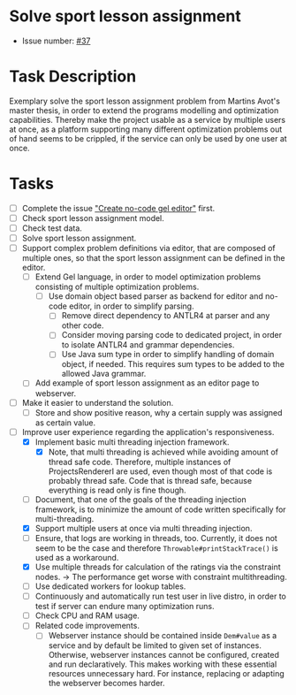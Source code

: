 # Solve sport lesson assignment
* Issue number: [\#37](https://codeberg.org/splitcells-net/net.splitcells.network.community/issues/37)
# Task Description
Exemplary solve the sport lesson assignment problem from Martins Avot's master thesis,
in order to extend the programs modelling and optimization capabilities.
Thereby make the project usable as a service by multiple users at once,
as a platform supporting many different optimization problems out of hand seems to be crippled,
if the service can only be used by one user at once.
# Tasks
* [ ] Complete the issue ["Create no-code gel editor"](./2024-05-31-create-no-code-gel-editor.md) first.
* [ ] Check sport lesson assignment model.
* [ ] Check test data.
* [ ] Solve sport lesson assignment.
* [ ] Support complex problem definitions via editor, that are composed of multiple ones,
  so that the sport lesson assignment can be defined in the editor.
    * [ ] Extend Gel language, in order to model optimization problems consisting of multiple optimization problems.
        * [ ] Use domain object based parser as backend for editor and no-code editor, in order to simplify parsing.
            * [ ] Remove direct dependency to ANTLR4 at parser and any other code.
            * [ ] Consider moving parsing code to dedicated project, in order to isolate ANTLR4 and grammar dependencies.
            * [ ] Use Java sum type in order to simplify handling of domain object, if needed.
              This requires sum types to be added to the allowed Java grammar. 
    * [ ] Add example of sport lesson assignment as an editor page to webserver.
* [ ] Make it easier to understand the solution.
    * [ ] Store and show positive reason, why a certain supply was assigned as certain value.
* [ ] Improve user experience regarding the application's responsiveness.
    * [x] Implement basic multi threading injection framework.
        * [x] Note, that multi threading is achieved while avoiding amount of thread safe code.
          Therefore, multiple instances of ProjectsRendererI are used,
          even though most of that code is probably thread safe.
          Code that is thread safe, because everything is read only is fine though.
    * [ ] Document, that one of the goals of the threading injection framework,
      is to minimize the amount of code written specifically for multi-threading.
    * [x] Support multiple users at once via multi threading injection.
    * [ ] Ensure, that logs are working in threads, too.
      Currently, it does not seem to be the case and therefore `Throwable#printStackTrace()` is used as a workaround.
    * [x] Use multiple threads for calculation of the ratings via the constraint nodes.
      -> The performance get worse with constraint multithreading.
    * [ ] Use dedicated workers for lookup tables.
    * [ ] Continuously and automatically run test user in live distro, in order to test if server can endure many optimization runs.
    * [ ] Check CPU and RAM usage.
    * [ ] Related code improvements.
        * [ ] Webserver instance should be contained inside `Dem#value` as a service and
          by default be limited to given set of instances.
          Otherwise, webserver instances cannot be configured, created and run declaratively.
          This makes working with these essential resources unnecessary hard.
          For instance, replacing or adapting the webserver becomes harder.